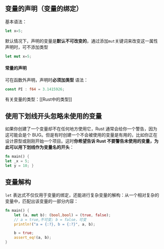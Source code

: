 ## 变量的声明（变量的绑定）
基本语法：

```rust
let x=5;
```
默认情况下，声明的变量是**默认不可改变的**，通过添加``mut``关键词来改变这一属性
声明时，可不添加类型
```rust
let mut x=5;
```

#### 常量的声明
可在函数外声明，声明时**必须加类型**
语法：
```rust
const PI : f64 = 3.1415926;
```

有关变量的类型：[[Rust中的类型]]

## 使用下划线开头忽略未使用的变量

如果你创建了一个变量却不在任何地方使用它，Rust 通常会给你一个警告，因为这可能会是个 BUG。但是有时创建一个不会被使用的变量是有用的，比如你正在设计原型或刚刚开始一个项目。这时**你希望告诉 Rust 不要警告未使用的变量，为此可以用下划线作为变量名的开头**：

```rust
fn main() {     
let _x = 5;     
let y = 10; }
```

## 变量解构
`let` 表达式不仅仅用于变量的绑定，还能进行复杂变量的解构：从一个相对复杂的变量中，匹配出该变量的一部分内容：
```rust
fn main() {
    let (a, mut b): (bool,bool) = (true, false);
    // a = true,不可变; b = false，可变
    println!("a = {:?}, b = {:?}", a, b);

    b = true;
    assert_eq!(a, b);
}
```